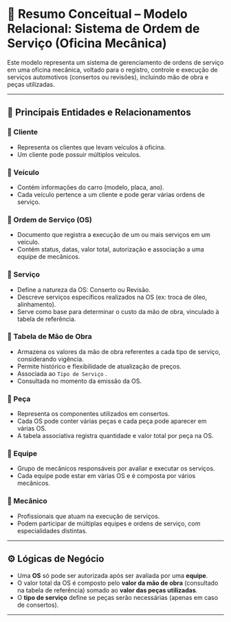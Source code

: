 # 🧠 Resumo Conceitual – Modelo Relacional: Sistema de Ordem de Serviço (Oficina Mecânica)

Este modelo representa um sistema de gerenciamento de ordens de serviço em uma oficina mecânica, voltado para o registro, controle e execução de serviços automotivos (consertos ou revisões), incluindo mão de obra e peças utilizadas.

---

## 📌 Principais Entidades e Relacionamentos

### 🔸 Cliente
- Representa os clientes que levam veículos à oficina.
- Um cliente pode possuir múltiplos veículos.

### 🔸 Veículo
- Contém informações do carro (modelo, placa, ano).
- Cada veículo pertence a um cliente e pode gerar várias ordens de serviço.

### 🔸 Ordem de Serviço (OS)
- Documento que registra a execução de um ou mais serviços em um veículo.
- Contém status, datas, valor total, autorização e associação a uma equipe de mecânicos.

### 🔸 Serviço
- Define a natureza da OS: Conserto ou Revisão.
- Descreve serviços específicos realizados na OS (ex: troca de óleo, alinhamento).
- Serve como base para determinar o custo da mão de obra, vinculado à tabela de referência.

### 🔸 Tabela de Mão de Obra
- Armazena os valores da mão de obra referentes a cada tipo de serviço, considerando vigência.
- Permite histórico e flexibilidade de atualização de preços.
- Associada ao `Tipo de Serviço` .
- Consultada no momento da emissão da OS.

### 🔸 Peça
- Representa os componentes utilizados em consertos.
- Cada OS pode conter várias peças e cada peça pode aparecer em várias OS.
- A tabela associativa registra quantidade e valor total por peça na OS.

### 🔸 Equipe
- Grupo de mecânicos responsáveis por avaliar e executar os serviços.
- Cada equipe pode estar em várias OS e é composta por vários mecânicos.

### 🔸 Mecânico
- Profissionais que atuam na execução de serviços.
- Podem participar de múltiplas equipes e ordens de serviço, com especialidades distintas.

---

## ⚙️ Lógicas de Negócio

- Uma **OS** só pode ser autorizada após ser avaliada por uma **equipe**.
- O valor total da OS é composto pelo **valor da mão de obra** (consultado na tabela de referência) somado ao **valor das peças utilizadas**.
- O **tipo de serviço** define se peças serão necessárias (apenas em caso de consertos).


---
